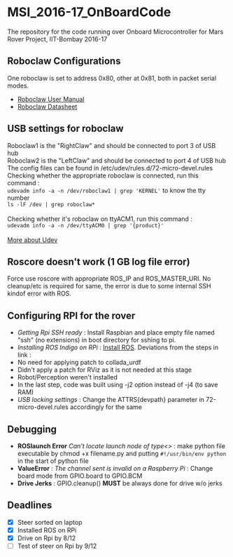# MSI_2016-17_OnBoardCode
The repository for the code running over Onboard Microcontroller for Mars Rover Project, IIT-Bombay 2016-17

## Roboclaw Configurations 
One roboclaw is set to address 0x80, other at 0x81, both in packet serial modes. <br/>

* [Roboclaw User Manual](http://downloads.ionmc.com/docs/roboclaw_user_manual.pdf)
* [Roboclaw Datasheet](http://downloads.ionmc.com/docs/roboclaw_datasheet_2x45A.pdf)

## USB settings for roboclaw

Roboclaw1 is the "RightClaw" and should be connected to port 3 of USB hub <br/>
Roboclaw2 is the "LeftClaw" and should be connected to port 4 of USB hub <br/>
The config files can be found in /etc/udev/rules.d/72-micro-devel.rules <br/>
Checking whether the appropriate roboclaw is connected, run this command : <br/>
   `udevadm info -a -n /dev/roboclaw1 | grep 'KERNEL'` to know the tty number <br/>
   `ls -lF /dev | grep roboclaw*` <br/> 
  <br/>
Checking whether it's roboclaw on ttyACM1, run this command : <br/>
   `udevadm info -a -n /dev/ttyACM0 | grep '{product}'`<br/>
<br/>
[More about Udev](http://www.joakimlinde.se/microcontrollers/arduino/avr/udev.php) <br/>

## Roscore doesn't work (1 GB log file error)

Force use roscore with appropriate ROS_IP and ROS_MASTER_URI. No cleanup/etc is required for same, the error is due to some internal SSH kindof error with ROS.

## Configuring RPI for the rover

* *Getting Rpi SSH ready* : Install Raspbian and place empty file named "ssh" (no extensions) in boot directory for sshing to pi.
*  *Installing ROS Indigo on RPi* : [Install ROS](http://wiki.ros.org/ROSberryPi/Installing%20ROS%20Indigo%20on%20Raspberry%20Pi). Deviations from the steps in link :
 * No need for applying patch to collada_urdf 
 * Didn't apply a patch for RViz as it is not needed at this stage
 * Robot/Perception weren't installed 
 * In the last step, code was built using -j2 option instead of -j4 (to save RAM)
* *USB locking settings* : Change the ATTRS{devpath} parameter in 72-micro-devel.rules accordingly for the same

## Debugging 

* **ROSlaunch Error** *Can't locate launch node of type<>* : make python file executable by chmod +x filename.py and putting `#!/usr/bin/env python` in the start of python file
* **ValueError** : *The channel sent is invalid on a Raspberry Pi* : Change board mode from GPIO.board to GPIO.BCM
* **Drive Jerks** : GPIO.cleanup() **MUST** be always done for drive w/o jerks

## Deadlines
- [x] Steer sorted on laptop 
- [x] Installed ROS on RPi
- [x] Drive on Rpi by 8/12
- [ ] Test of steer on Rpi by 9/12
